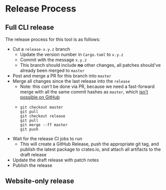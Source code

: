 # Release Process

## Full CLI release

The release process for this tool is as follows:

- Cut a `release-x.y.z` branch
  - Update the version number in `Cargo.toml` to `x.y.z`
  - Commit with the message `x.y.z`
  - This branch should include **no** other changes, all patches should've already been merged to `master`
- Post and merge a PR for this branch into `master`
- Merge all changes since the last release into the `release`
  - Note: this _can't_ be done via PR, because we need a fast-forward merge with all the same commit hashes as `master`, which [isn't possible on GitHub](https://stackoverflow.com/questions/60597400/how-to-do-a-fast-forward-merge-on-github)
  - ```
    git checkout master
    git pull
    git checkout release
    git pull
    git merge --ff master
    git push
    ```
- Wait for the release CI jobs to run
  - This will create a GitHub Release, push the appropriate git tag, and publish the latest package to crates.io, and attach all artifacts to the draft release
- Update the draft release with patch notes
- Publish the release

## Website-only release
